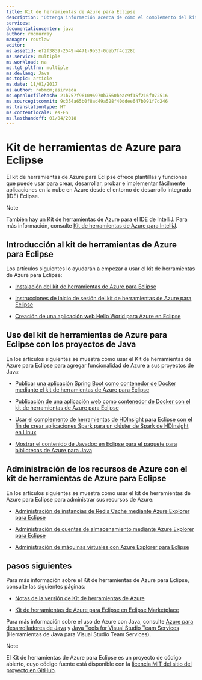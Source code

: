 ```yaml
---
title: Kit de herramientas de Azure para Eclipse
description: "Obtenga información acerca de cómo el complemento del kit de herramientas de Azure para Eclipse le ayuda a crear e implementar aplicaciones en la nube en Azure."
services: 
documentationcenter: java
author: rmcmurray
manager: routlaw
editor: 
ms.assetid: ef2f3839-2549-4471-9b53-0deb7f4c128b
ms.service: multiple
ms.workload: na
ms.tgt_pltfrm: multiple
ms.devlang: Java
ms.topic: article
ms.date: 11/01/2017
ms.author: robmcm;asirveda
ms.openlocfilehash: 21b757f961096970b7560beac9f15f216f072516
ms.sourcegitcommit: 9c354a65b0f8ad49a528f40ddee647b091f7d246
ms.translationtype: HT
ms.contentlocale: es-ES
ms.lasthandoff: 01/04/2018
---
```

# <a name="azure-toolkit-for-eclipse"></a>Kit de herramientas de Azure para Eclipse

El kit de herramientas de Azure para Eclipse ofrece plantillas y funciones que puede usar para crear, desarrollar, probar e implementar fácilmente aplicaciones en la nube en Azure desde el entorno de desarrollo integrado (IDE) Eclipse.

> [!NOTE]
> 
> También hay un Kit de herramientas de Azure para el IDE de IntelliJ. Para más información, consulte [Kit de herramientas de Azure para IntelliJ](../intellij/azure-toolkit-for-intellij.md).
> 

## <a name="get-started-with-the-azure-toolkit-for-eclipse"></a>Introducción al kit de herramientas de Azure para Eclipse
Los artículos siguientes lo ayudarán a empezar a usar el kit de herramientas de Azure para Eclipse:

* [Instalación del kit de herramientas de Azure para Eclipse](azure-toolkit-for-eclipse-installation.md)

* [Instrucciones de inicio de sesión del kit de herramientas de Azure para Eclipse](azure-toolkit-for-eclipse-sign-in-instructions.md)

* [Creación de una aplicación web Hello World para Azure en Eclipse](azure-toolkit-for-eclipse-create-hello-world-web-app.md)

## <a name="use-the-azure-toolkit-for-eclipse-with-your-java-projects"></a>Uso del kit de herramientas de Azure para Eclipse con los proyectos de Java
En los artículos siguientes se muestra cómo usar el Kit de herramientas de Azure para Eclipse para agregar funcionalidad de Azure a sus proyectos de Java:

* [Publicar una aplicación Spring Boot como contenedor de Docker mediante el kit de herramientas de Azure para Eclipse](azure-toolkit-for-eclipse-publish-spring-boot-docker-app.md)

* [Publicación de una aplicación web como contenedor de Docker con el kit de herramientas de Azure para Eclipse](azure-toolkit-for-eclipse-publish-as-docker-container.md)

* [Usar el complemento de herramientas de HDInsight para Eclipse con el fin de crear aplicaciones Spark para un clúster de Spark de HDInsight en Linux](/azure/hdinsight/hdinsight-apache-spark-eclipse-tool-plugin)

* [Mostrar el contenido de Javadoc en Eclipse para el paquete para bibliotecas de Azure para Java](azure-toolkit-for-eclipse-displaying-javadoc-content-for-azure-libraries.md)

## <a name="manage-azure-resources-using-the-azure-toolkit-for-eclipse"></a>Administración de los recursos de Azure con el kit de herramientas de Azure para Eclipse
En los artículos siguientes se muestra cómo usar el kit de herramientas de Azure para Eclipse para administrar sus recursos de Azure:

* [Administración de instancias de Redis Cache mediante Azure Explorer para Eclipse](azure-toolkit-for-eclipse-managing-redis-caches-using-azure-explorer.md)

* [Administración de cuentas de almacenamiento mediante Azure Explorer para Eclipse](azure-toolkit-for-eclipse-managing-storage-accounts-using-azure-explorer.md)

* [Administración de máquinas virtuales con Azure Explorer para Eclipse](azure-toolkit-for-eclipse-managing-virtual-machines-using-azure-explorer.md)

## <a name="next-steps"></a>pasos siguientes

Para más información sobre el Kit de herramientas de Azure para Eclipse, consulte las siguientes páginas:

* [Notas de la versión de Kit de herramientas de Azure](https://github.com/Microsoft/azure-tools-for-java/releases)

* [Kit de herramientas de Azure para Eclipse en Eclipse Marketplace](http://marketplace.eclipse.org/content/azure-toolkit-eclipse)

Para más información sobre el uso de Azure con Java, consulte [Azure para desarrolladores de Java](https://docs.microsoft.com/java/azure/) y [Java Tools for Visual Studio Team Services](https://java.visualstudio.com/) (Herramientas de Java para Visual Studio Team Services).

<!-- [!INCLUDE [azure-toolkit-for-eclipse-additional-resources](../includes/azure-toolkit-for-eclipse-additional-resources.md)] -->

> [!NOTE]
> 
> El Kit de herramientas de Azure para Eclipse es un proyecto de código abierto, cuyo código fuente está disponible con la [licencia MIT del sitio del proyecto en GitHub](https://github.com/microsoft/azure-tools-for-java).
> 

<!-- URL List -->

[Azure for Java Developers]: https://docs.microsoft.com/java/azure
[Java Tools for Visual Studio Team Services]: https://java.visualstudio.com/

<!-- Temporarily Deprecated URLs -->

<!-- [Deploying large deployments](azure-toolkit-for-eclipse-deploying-large-deployments.md) -->
<!-- [How to Maintain Session Data with Session Affinity]: http://go.microsoft.com/fwlink/?LinkID=699539 -->
<!-- [How to Use Co-located Caching]: http://go.microsoft.com/fwlink/?LinkID=699542 -->
<!-- [How to Use Dedicated Caching]: http://go.microsoft.com/fwlink/?LinkID=699543 -->
<!-- [How to Use JMS with AMQP 1.0 in Azure with Eclipse]: http://go.microsoft.com/fwlink/?LinkID=699544 -->
<!-- [How to Use SSL Offloading]: http://go.microsoft.com/fwlink/?LinkID=699545 -->
<!-- [SSL Offloading]: http://go.microsoft.com/fwlink/?LinkID=699549 -->
<!-- [Using the Azure Service Runtime Library in JSP]: http://go.microsoft.com/fwlink/?LinkID=699551 -->
<!-- [How to Authenticate Web Users with Azure Access Control Service Using Eclipse]: /azure/active-directory/active-directory-java-authenticate-users-access-control-eclipse.md -->
<!-- [Debug a Java Web App on Azure in Eclipse]: /azure/app-service-web/app-service-web-debug-java-web-app-in-eclipse.md -->
<!-- [Debugging Azure Applications in Eclipse]: azure-toolkit-for-eclipse-debugging-azure-applications.md -->

<!-- Legacy MSDN URL = https://msdn.microsoft.com/library/azure/hh694271.aspx -->

